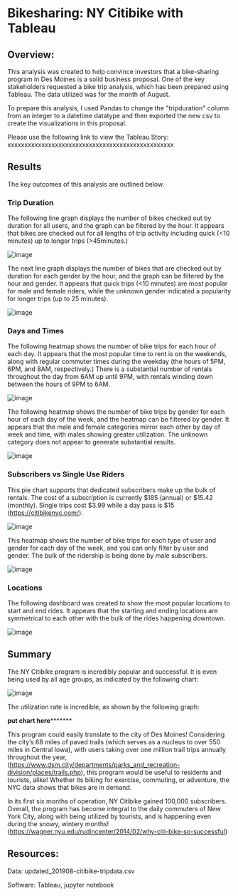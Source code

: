 # Bikesharing:  NY Citibike with Tableau
## Overview:
This analysis was created to help convince investors that a bike-sharing program in Des Moines is a solid business proposal. One of the key stakeholders requested a bike trip analysis, which has been prepared using Tableau.  The data utilized was for the month of August. 

To prepare this analysis, I used Pandas to change the "tripduration" column from an integer to a datetime datatype and then exported the new csv to create the visualizations in this proposal.

Please use the following link to view the Tableau Story: xxxxxxxxxxxxxxxxxxxxxxxxxxxxxxxxxxxxxxxxxxxxxxxxx

## Results
The key outcomes of this analysis are outlined below.  

### Trip Duration

The following line graph displays the number of bikes checked out by duration for all users, and the graph can be filtered by the hour.  It appears that bikes are checked out for all lengths of trip activity including quick (<10 minutes) up to longer trips (>45minutes.)

![image](https://user-images.githubusercontent.com/102322707/179815100-8c6c3b37-4ee2-4a19-a852-a1d4185e0ce9.png)

The next line graph displays the number of bikes that are checked out by duration for each gender by the hour, and the graph can be filtered by the hour and gender.  It appears that quick trips (<10 minutes) are most popular for male and female riders, while the unknown gender indicated a popularity for longer trips (up to 25 minutes).

![image](https://user-images.githubusercontent.com/102322707/179815193-66a9be8b-354e-48bf-99dd-2baa8b5d23c2.png)

### Days and Times

The following heatmap shows the number of bike trips for each hour of each day. It appears that the most popular time to rent is on the weekends, along with regular commuter times during the weekday (the hours of 5PM, 6PM, and 8AM, respectively.) There is a substantial number of rentals throughout the day from 6AM up until 9PM, with rentals winding down between the hours of 9PM to 6AM.

![image](https://user-images.githubusercontent.com/102322707/179815385-99bea8e6-e3dd-4ddc-94dd-7da5b3f81e77.png)


The following heatmap shows the number of bike trips by gender for each hour of each day of the week, and the heatmap can be filtered by gender.  It appears that the male and female categories mirror each other by day of week and time, with males showing greater utilization.  The unknown category does not appear to generate substantial results.

![image](https://user-images.githubusercontent.com/102322707/179815766-d7166232-081d-4b1f-bb0a-b33316ecc2ee.png)

### Subscribers vs Single Use Riders
This pie chart supports that dedicated subscribers make up the bulk of rentals.  The cost of a subscription is currently $185 (annual) or $15.42 (monthly). Single trips cost $3.99 while a day pass is $15 (https://citibikenyc.com/).  

![image](https://user-images.githubusercontent.com/102322707/179844046-52c99c1d-c913-4a0b-8e60-d9e5ffb39c7b.png)


This heatmap shows the number of bike trips for each type of user and gender for each day of the week, and you can only filter by user and gender.  The bulk of the ridership is being done by male subscribers.

![image](https://user-images.githubusercontent.com/102322707/179815911-94758978-2318-404d-b705-9240538377ab.png)

### Locations
The following dashboard was created to show the most popular locations to start and end rides.  It appears that the starting and ending locations are symmetrical to each other with the bulk of the rides happening downtown. 

![image](https://user-images.githubusercontent.com/102322707/179816028-a02b62bb-51df-4045-8b3b-5d1d445ddfee.png)

## Summary
The NY Citibike program is incredibly popular and successful.  It is even being used by all age groups, as indicated by the following chart:

![image](https://user-images.githubusercontent.com/102322707/179822273-7e79bbfa-1cc2-4130-a832-30b7b2b007cf.png)

The utilization rate is incredible, as shown by the following graph:

************************put chart here*******************************

This program could easily translate to the city of Des Moines!  Considering the city’s 68 miles of paved trails (which serves as a nucleus to over 550 miles in Central Iowa), with users taking over one million trail trips annually throughout the year, (https://www.dsm.city/departments/parks_and_recreation-division/places/trails.php), this program would be useful to residents and tourists, alike!  Whether its biking for exercise, commuting, or adventure, the NYC data shows that bikes are in demand. 

In its first six months of operation, NY Citibike gained 100,000 subscribers.  Overall, the program has become integral to the daily commuters of New York City, along with being utilized by tourists, and is happening even during the snowy, wintery months! (https://wagner.nyu.edu/rudincenter/2014/02/why-citi-bike-so-successful)


## Resources:
Data:  updated_201908-citibike-tripdata.csv

Software: Tableau, jupyter notebook


